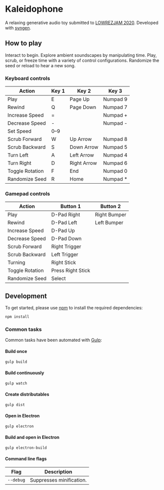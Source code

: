# Kaleidophone
A relaxing generative audio toy submitted to [LOWREZJAM 2020](https://itch.io/jam/lowrezjam-2020).
Developed with [syngen](https://github.com/nicross/syngen).

## How to play
Interact to begin.
Explore ambient soundscapes by manipulating time.
Play, scrub, or freeze time with a variety of control configurations.
Randomize the seed or reload to hear a new song.

### Keyboard controls
| Action | Key 1 | Key 2 | Key 3 |
| - | - | - | - |
| Play | E | Page Up | Numpad 9 |
| Rewind | Q | Page Down | Numpad 7 |
| Increase Speed | = | | Numpad + |
| Decrease Speed | - | | Numpad - |
| Set Speed | 0–9 | | |
| Scrub Forward | W | Up Arrow | Numpad 8 |
| Scrub Backward | S | Down Arrow | Numpad 5 |
| Turn Left | A | Left Arrow | Numpad 4 |
| Turn Right | D | Right Arrow | Numpad 6 |
| Toggle Rotation | F | End | Numpad 0 |
| Randomize Seed | R | Home | Numpad * |

### Gamepad controls
| Action | Button 1 | Button 2 |
| - | - | - |
| Play | D-Pad Right | Right Bumper |
| Rewind | D-Pad Left | Left Bumper |
| Increase Speed | D-Pad Up | |
| Decrease Speed | D-Pad Down | |
| Scrub Forward | Right Trigger | |
| Scrub Backward | Left Trigger | |
| Turning | Right Stick | |
| Toggle Rotation | Press Right Stick | |
| Randomize Seed | Select | |

## Development
To get started, please  use [npm](https://nodejs.org) to install the required dependencies:
```sh
npm install
```

### Common tasks
Common tasks have been automated with [Gulp](https://gulpjs.com):

#### Build once
```sh
gulp build
```

#### Build continuously
```sh
gulp watch
```

#### Create distributables
```sh
gulp dist
```

#### Open in Electron
```sh
gulp electron
```

#### Build and open in Electron
```sh
gulp electron-build
```

#### Command line flags
| Flag | Description |
| - | - |
| `--debug` | Suppresses minification. |
